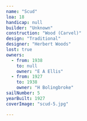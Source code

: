 ```yaml
---
name: "Scud"
loa: 18
handicap: null
builder: "Unknown"
construction: "Wood (Carvel)"
design: "Traditional"
designer: "Herbert Woods"
lost: true
owners:
  - from: 1938
    to: null
    owner: "E A Ellis"
  - from: 1927
    to: 1938
    owner: "H Bolingbroke"
sailNumber: 5
yearBuilt: 1927
coverImage: "scud-5.jpg"

---
```

